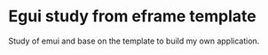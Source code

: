 # Egui study from eframe template 

Study of emui and base on the template to build my own application.